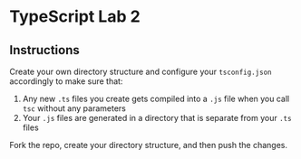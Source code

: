 # TypeScript Lab 2

## Instructions

Create your own directory structure and configure your `tsconfig.json`
accordingly to make sure that:

1. Any new `.ts` files you create gets compiled into a `.js` file when you call
   `tsc` without any parameters
2. Your `.js` files are generated in a directory that is separate from your
   `.ts` files

Fork the repo, create your directory structure, and then push the changes.
